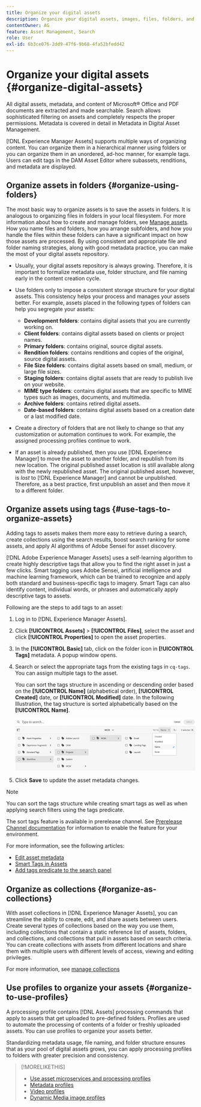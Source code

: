 ```yaml
---
title: Organize your digital assets
description: Organize your digital assets, images, files, folders, and so on, using Experience Manager.
contentOwner: AG
feature: Asset Management, Search
role: User
exl-id: 6b3ce076-2dd9-47f6-9b68-4fa52bfedd42
---
```

# Organize your digital assets {#organize-digital-assets}

All digital assets, metadata, and content of Microsoft® Office and PDF documents are extracted and made searchable. Search allows sophisticated filtering on assets and completely respects the proper permissions. Metadata is covered in detail in Metadata in Digital Asset Management.

[!DNL Experience Manager Assets] supports multiple ways of organizing content. You can organize them in a hierarchical manner using folders or you can organize them in an unordered, ad-hoc manner, for example tags. Users can edit tags in the DAM Asset Editor where subassets, renditions, and metadata are displayed.

<!-- Commenting to pull down the existing content before applying changes wrt CQDOC-15930
## Create folders {#create-folders}

When organizing a collection of assets, for example, all *Nature* images, you can create folders to keep them together. You can use folders to categorize and organize your assets. [!DNL Assets] does not require you to organize assets in folders to work better.

>[!NOTE]
>
>Sharing an Assets folder (in Marketing Cloud) of the type `sling:OrderedFolder`, is not supported. If you want to share a folder, do not select Ordered when creating a folder.

1. Navigate to the place in your digital assets folder where you want to create a new folder.
1. In the menu, click **[!UICONTROL Create]**. Select **[!UICONTROL New Folder]**.
1. In the **[!UICONTROL Title]** field, provide a folder name. By default, DAM uses the title that you provided as the folder name. Once the folder is created, you can override the default and specify another folder name.
1. Click **[!UICONTROL Create]**. Your folder is displayed in the digital assets folder.

## Add CUG properties to folders {#add-cug-properties-to-folders}

You can limit who can access certain folders in Assets by making the folder part of a closed user group (CUG). To make a folder part of a CUG:

1. In Assets, right-click the folder you want to add closed user group properties for and select **Properties**.  
1. Click the **CUG** tab.
1. Select the **Enabled** check box to make the folder and its assets available only to a closed user group.  
1. Browse to the login page, if there is one, to add that information. Add admitted groups by clicking **Add item**. If necessary, add the realm. Click **OK** to save your changes.

## Use tags to organize assets {#use-tags-to-organize-assets}

You can use folders or tags or both to organize assets. Adding tags to assets makes them more easy to retrieve during a search. To add tags to an asset, follow these steps:

1. In the Digital Asset Manager, double-click the asset to open it.
1. In the **Tags** area, open the menu to reveal the available tags. Select tags as appropriate. To delete a tag, hover the pointer over the tag and click `X` to delete it.
1. Click **Save** to save any tags you added.

Date24/08/2021
-->

## Organize assets in folders {#organize-using-folders}

The most basic way to organize assets is to save the assets in folders. It is analogous to organizing files in folders in your local filesystem. For more information about how to create and manage folders, see [Manage assets](manage-digital-assets.md). How you name files and folders, how you arrange subfolders, and how you handle the files within these folders can have a significant impact on how those assets are processed. By using consistent and appropriate file and folder naming strategies, along with good metadata practice, you can make the most of your digital assets repository.

* Usually, your digital assets repository is always growing. Therefore, it is important to formalize metadata use, folder structure, and file naming early in the content creation cycle.
* Use folders only to impose a consistent storage structure for your digital assets. This consistency helps your process and manages your assets better. For example, assets placed in the following types of folders can help you segregate your assets:

  * **Development folders**: contains digital assets that you are currently working on.
  * **Client folders**: contains digital assets based on clients or project names.
  * **Primary folders**: contains original, source digital assets.
  * **Rendition folders**: contains renditions and copies of the original, source digital assets.
  * **File Size folders**: contains digital assets based on small, medium, or large file sizes.
  * **Staging folders**: contains digital assets that are ready to publish live on your website.
  * **MIME type folders**: contains digital assets that are specific to MIME types such as images, documents, and multimedia.
  * **Archive folders**: contains retired digital assets.
  * **Date-based folders**: contains digital assets based on a creation date or a last modified date.

* Create a directory of folders that are not likely to change so that any customization or automation continues to work. For example, the assigned processing profiles continue to work.
* If an asset is already published, then you use [!DNL Experience Manager] to move the asset to another folder, and republish from its new location. The original published asset location is still available along with the newly republished asset. The original published asset, however, is *lost* to [!DNL Experience Manager] and cannot be unpublished. Therefore, as a best practice, first unpublish an asset and then move it to a different folder.

## Organize assets using tags {#use-tags-to-organize-assets}

<!--
Using tags, as a metadata, you can easily search assets, create collections using the search results, boost search ranking for some assets, and apply AI algorithms of Adobe Sensei for asset discovery.

[!DNL Adobe Experience Manager Assets] uses a self-learning algorithm to create highly descriptive tags that allow you to find the right asset in just a few clicks. Smart tagging uses Adobe Sensei, artificial intelligence and machine learning framework, which can be trained to recognize and apply both standard and business-specific tags to imagery. Smart Tags can also identify content, individual words, or phrases and automatically apply descriptive tags to assets

For more information, see the following articles:

* [Edit asset metadata](meta-edit.md)
* [Smart Tags in Assets](smart-tags.md)
-->

Adding tags to assets makes them more easy to retrieve during a search, create collections using the search results, boost search ranking for some assets, and apply AI algorithms of Adobe Sensei for asset discovery.

[!DNL Adobe Experience Manager Assets] uses a self-learning algorithm to create highly descriptive tags that allow you to find the right asset in just a few clicks. Smart tagging uses Adobe Sensei, artificial intelligence and machine learning framework, which can be trained to recognize and apply both standard and business-specific tags to imagery. Smart Tags can also identify content, individual words, or phrases and automatically apply descriptive tags to assets.

Following are the steps to add tags to an asset:

1. Log in to [!DNL Experience Manager Assets].
1. Click **[!UICONTROL Assets]** > **[!UICONTROL Files]**, select the asset and click **[!UICONTROL Properties]** to open the asset properties. 
1. In the **[!UICONTROL Basic]** tab, click on the folder icon in **[!UICONTROL Tags]** metadata. A popup window opens. 
1. Search or select the appropriate tags from the existing tags in `cq-tags`. You can assign multiple tags to the asset. 

   You can sort the tags structure in ascending or descending order based on the **[!UICONTROL Name]** (alphabetical order), **[!UICONTROL Created]** date, or **[!UICONTROL Modified]** date. In the following Illustration, the tag structure is sorted alphabetically based on the **[!UICONTROL Name]**. 

   ![add-tags](assets/add-tags-to-asset.png) 

1. Click **Save** to update the asset metadata changes.

>[!NOTE]
>
>You can sort the tags structure while creating smart tags as well as when applying search filters using the tags predicate. 
>
>The sort tags feature is available in prerelease channel. See [Prerelease Channel documentation](/help/release-notes/prerelease.md#enable-prerelease) for information to enable the feature for your environment. 

For more information, see the following articles:

* [Edit asset metadata](meta-edit.md)
* [Smart Tags in Assets](smart-tags.md)
* [Add tags predicate to the search panel](/help/assets/search-facets.md/#adding-a-tags-predicate)

## Organize as collections {#organize-as-collections}

With asset collections in [!DNL Experience Manager Assets], you can streamline the ability to create, edit, and share assets between users. Create several types of collections based on the way you use them, including collections that contain a static reference list of assets, folders, and collections, and collections that pull in assets based on search criteria. You can create collections with assets from different locations and share them with multiple users with different levels of access, viewing and editing privileges.

For more information, see [manage collections](manage-collections.md)


## Use profiles to organize your assets {#organize-to-use-profiles}

A processing profile contains [!DNL Assets] processing commands that apply to assets that get uploaded to pre-defined folders. Profiles are used to automate the processing of contents of a folder or freshly uploaded assets. You can use profiles to organize your assets better.

Standardizing metadata usage, file naming, and folder structure ensures that as your pool of digital assets grows, you can apply processing profiles to folders with greater precision and consistency.

>[!MORELIKETHIS]
>
>* [Use asset microservices and processing profiles](asset-microservices-configure-and-use.md)
>* [Metadata profiles](metadata-profiles.md)
>* [Video profiles](/help/assets/dynamic-media/video-profiles.md)
>* [Dynamic Media image profiles](/help/assets/dynamic-media/image-profiles.md)

